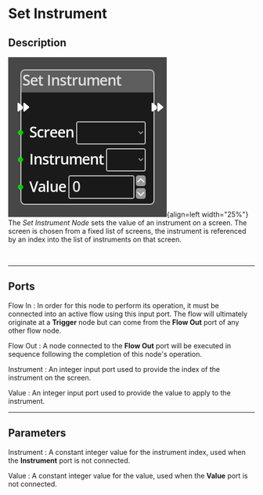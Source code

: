 
# Set Instrument

## Description

![Set Instrument Node](../../assets/nodes/set_instrument_value.png){align=left width="25%"}
The *Set Instrument Node* sets the value of an instrument on a screen. The 
screen is chosen from a fixed list of screens, the instrument is referenced 
by an index into the list of instruments on that screen.

<br style="clear:left"/>
  
-------

## Ports

Flow In
: In order for this node to perform its operation, it must be connected into an
  active flow using this input port. The flow will ultimately originate at a
  __Trigger__ node but can come from the __Flow Out__ port of any other flow
  node.

Flow Out
: A node connected to the __Flow Out__ port will be executed in sequence
  following the completion of this node's operation.

Instrument 
: An integer input port used to provide the index of the instrument on the screen.

Value
: An integer input port used to provide the value to apply to the instrument.

-------

## Parameters

Instrument 
: A constant integer value for the instrument index, used when the __Instrument__ 
  port is not connected.

Value
: A constant integer value for the value, used when the __Value__ port is not connected.


